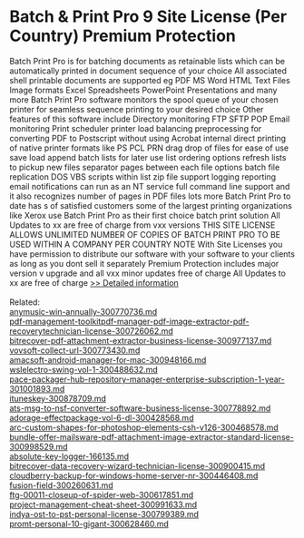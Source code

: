 # Batch & Print Pro 9 Site License (Per Country) Premium Protection
Batch Print Pro is for batching documents as retainable lists which can be automatically printed in document sequence of your choice All associated shell printable documents are supported eg PDF MS Word HTML Text Files Image formats Excel Spreadsheets PowerPoint Presentations and many more
Batch Print Pro software monitors the spool queue of your chosen printer for seamless sequence printing to your desired choice Other features of this software include Directory monitoring FTP SFTP POP Email monitoring Print scheduler printer load balancing preprocessing for converting PDF to Postscript without using Acrobat internal direct printing of native printer formats like PS PCL PRN drag drop of files for ease of use save load append batch lists for later use list ordering options refresh lists to pickup new files separator pages between each file options batch file replication DOS VBS scripts within list zip file support logging reporting email notifications can run as an NT service full command line support and it also recognizes number of pages in PDF files lots more
Batch Print Pro to date has s of satisfied customers some of the largest printing organizations like Xerox use Batch Print Pro as their first choice batch print solution
All Updates to xx are free of charge from vxx versions
THIS SITE LICENSE ALLOWS UNLIMITED NUMBER OF COPIES OF BATCH PRINT PRO TO BE USED WITHIN A COMPANY PER COUNTRY
NOTE With Site Licenses you have permission to distribute our software with your software to your clients as long as you dont sell it separately
Premium Protection includes major version v upgrade and all vxx minor updates free of charge
All Updates to xx are free of charge
[>> Detailed information](https://secure.shareit.com/shareit/product.html?productid=300725086&affiliateid=200057808)<br/><br/>Related:
<br />[anymusic-win-annually-300770736.md](https://github.com/downloadplanet/downloadplanet/blob/main/anymusic-win-annually-300770736.md)<br />[pdf-management-toolkitpdf-manager-pdf-image-extractor-pdf-recoverytechnician-license-300726062.md](https://github.com/downloadplanet/downloadplanet/blob/main/pdf-management-toolkitpdf-manager-pdf-image-extractor-pdf-recoverytechnician-license-300726062.md)<br />[bitrecover-pdf-attachment-extractor-business-license-300977137.md](https://github.com/downloadplanet/downloadplanet/blob/main/bitrecover-pdf-attachment-extractor-business-license-300977137.md)<br />[vovsoft-collect-url-300773430.md](https://github.com/downloadplanet/downloadplanet/blob/main/vovsoft-collect-url-300773430.md)<br />[amacsoft-android-manager-for-mac-300948166.md](https://github.com/downloadplanet/downloadplanet/blob/main/amacsoft-android-manager-for-mac-300948166.md)<br />[wslelectro-swing-vol-1-300488632.md](https://github.com/downloadplanet/downloadplanet/blob/main/wslelectro-swing-vol-1-300488632.md)<br />[pace-packager-hub-repository-manager-enterprise-subscription-1-year-301001893.md](https://github.com/downloadplanet/downloadplanet/blob/main/pace-packager-hub-repository-manager-enterprise-subscription-1-year-301001893.md)<br />[ituneskey-300878709.md](https://github.com/downloadplanet/downloadplanet/blob/main/ituneskey-300878709.md)<br />[ats-msg-to-nsf-converter-software-business-license-300778892.md](https://github.com/downloadplanet/downloadplanet/blob/main/ats-msg-to-nsf-converter-software-business-license-300778892.md)<br />[adorage-effectpackage-vol-6-dl-300428568.md](https://github.com/downloadplanet/downloadplanet/blob/main/adorage-effectpackage-vol-6-dl-300428568.md)<br />[arc-custom-shapes-for-photoshop-elements-csh-v126-300468578.md](https://github.com/downloadplanet/downloadplanet/blob/main/arc-custom-shapes-for-photoshop-elements-csh-v126-300468578.md)<br />[bundle-offer-mailsware-pdf-attachment-image-extractor-standard-license-300998529.md](https://github.com/downloadplanet/downloadplanet/blob/main/bundle-offer-mailsware-pdf-attachment-image-extractor-standard-license-300998529.md)<br />[absolute-key-logger-166135.md](https://github.com/downloadplanet/downloadplanet/blob/main/absolute-key-logger-166135.md)<br />[bitrecover-data-recovery-wizard-technician-license-300900415.md](https://github.com/downloadplanet/downloadplanet/blob/main/bitrecover-data-recovery-wizard-technician-license-300900415.md)<br />[cloudberry-backup-for-windows-home-server-nr-300446408.md](https://github.com/downloadplanet/downloadplanet/blob/main/cloudberry-backup-for-windows-home-server-nr-300446408.md)<br />[fusion-field-300260631.md](https://github.com/downloadplanet/downloadplanet/blob/main/fusion-field-300260631.md)<br />[ftg-00011-closeup-of-spider-web-300617851.md](https://github.com/downloadplanet/downloadplanet/blob/main/ftg-00011-closeup-of-spider-web-300617851.md)<br />[project-management-cheat-sheet-300991633.md](https://github.com/downloadplanet/downloadplanet/blob/main/project-management-cheat-sheet-300991633.md)<br />[indya-ost-to-pst-personal-license-300799389.md](https://github.com/downloadplanet/downloadplanet/blob/main/indya-ost-to-pst-personal-license-300799389.md)<br />[promt-personal-10-gigant-300628460.md](https://github.com/downloadplanet/downloadplanet/blob/main/promt-personal-10-gigant-300628460.md)